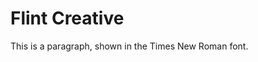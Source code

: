 <!DOCTYPE html>
<html>
<head>
<style>
.class { 
	font-family: Candara, Helvetica, sans-serif; 
}

</style>
</head>
<body>

<h1>Flint Creative</h1>
<p class="Candara">This is a paragraph, shown in the Times New Roman font.</p>

</body>
</html>
